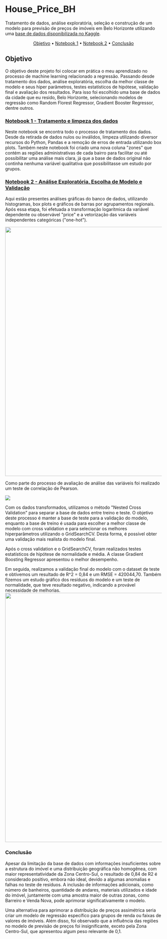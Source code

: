 <h1>House_Price_BH</h1>
Tratamento de dados, análise exploratória, seleção e construção de um modelo para previsão de preços de imóveis em Belo Horizonte utilizando uma  <a href='https://www.kaggle.com/datasets/guilherme26/house-pricing-in-belo-horizonte'>base de dados disponibilizada no Kaggle</a>.

<p align = center> 
    <a href = '#objetivo'>Objetivo</a> •
    <a href = '#notebook1'>Notebook 1</a> •
    <a href = '#notebook2'>Notebook 2</a> •
    <a href = '#conclusão'>Conclusão</a>
</p>

<h2 id = 'objetivo'>Objetivo</h2>

O objetivo deste projeto foi colocar em prática o meu aprendizado no processo de machine learning relacionado a regressão. Passando desde tratamento dos dados, análise exploratória, escolha da melhor classe de modelo e seus hiper parâmetros, testes estatísticos de hipótese, validação final e avaliação dos resultados. Para isso foi escolhido uma base de dados da cidade que eu resido, Belo Horizonte, selecionando modelos de regressão como Random Florest Regressor, Gradient Booster Regressor, dentre outros.


<h3 id = 'notebook1'><a href='https://github.com/lukasoares/House_Price_BH/blob/main/Notebook_1%20_Tratamento_e_limpeza_dos_dados/Treatment_House_Pricing_BH.ipynb'>Notebook 1 - Tratamento e limpeza dos dados</a></h3>
Neste notebook se encontra todo o processo de tratamento dos dados. Desde da retirada de dados nulos ou inválidos, limpeza utilizando diversor recursos do Python,  Pandas e a remoção de erros de entrada utilizando box plots. Também neste notebook foi criado uma nova coluna "zones" que contém as regiões administrativas de cada bairro para facilitar ou até possibilitar
uma análise mais clara, já que a base de dados original não continha nenhuma variável qualitativa que possibilitasse um estudo por grupos.

<h3 id = 'notebook2'><a href='https://github.com/lukasoares/Real_Estate_Pricing_Model_BH/blob/main/Notebook_2%20_An%C3%A1lise_e_treinamento/Real_Estate_Price_Analysis_and_Training_BH.ipynb'>Notebook 2 - Análise Exploratória, Escolha de Modelo e Validação</a></h3>
<p>Aqui estão presentes análises gráficas do banco de dados, utilizando histogramas, box plots e gráficos de barras por agrupamentos regionais. Após essa etapa, foi efetuada a transformação logarítmica da variável dependente ou observável "price" e a vetorização das variáveis independentes categóricas ("one-hot").</p>
<img src ="https://user-images.githubusercontent.com/110298606/221657828-b65925b4-58a4-4611-8c8d-a5609568832a.png" width = 800px/> 
<p>Como parte do processo de avaliação de análise das variáveis foi realizado um teste de correlação de Pearson.</p>
<img src ="https://user-images.githubusercontent.com/110298606/221703057-bb241997-dee4-4c8b-865b-bffdf779573d.png"/>

<p>Com os dados transformados, utilizamos o método "Nested Cross Validation" para separar a base de dados entre treino e teste. O objetivo deste processo é manter a base de teste para a validação do modelo, enquanto a base de treino é usada para escolher a melhor classe de modelo com cross validation e para selecionar os melhores hiperparâmetros utilizando o GridSearchCV. Desta forma, é possível obter uma validação mais realista do modelo final.</p><p>Após o cross validation e o GridSearchCV, foram realizados testes estatísticos de hipótese de normalidade e média. A classe Gradient Boosting Regressor apresentou o melhor desempenho.</p>Em seguida, realizamos a validação final do modelo com o dataset de teste e obtivemos um resultado de R^2 = 0,84 e um RMSE = 420044,70. Também fizemos um estudo gráfico dos resíduos do modelo e um teste de normalidade, que teve resultado negativo, indicando a provável necessidade de melhorias.
<img src ="https://user-images.githubusercontent.com/110298606/221668460-178396d7-3977-4785-ae0d-ce5daab92a68.png" width = 800px/>

<h3 id = 'conclusão'>Conclusão</h3>

Apesar da limitação da base de dados com informações insuficientes sobre a estrutura do imóvel e uma distribuição geográfica não homogênea, com maior representatividade da Zona Centro-Sul, o resultado de 0,84 de R2 é considerado positivo, embora não ideal, devido a algumas anomalias e falhas no teste de resíduos. A inclusão de informações adicionais, como número de banheiros, quantidade de andares, materiais utilizados e idade do imóvel, juntamente com uma amostra maior de outras zonas, como Barreiro e Venda Nova, pode aprimorar significativamente o modelo.

Uma alternativa para aprimorar a distribuição de preços assimétrica seria criar um modelo de regressão específico para grupos de renda ou faixas de valores de imóveis. Além disso, foi observado que a influência das regiões no modelo de previsão de preços foi insignificante, exceto pela Zona Centro-Sul, que apresentou algum peso relevante de 0,1.



